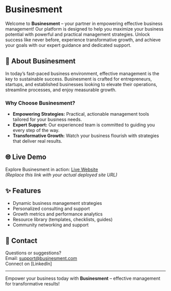 # Businesment

Welcome to **Businesment** – your partner in empowering effective business management! Our platform is designed to help you maximize your business potential with powerful and practical management strategies. Unlock success like never before, experience transformative growth, and achieve your goals with our expert guidance and dedicated support.

## 🚀 About Businesment

In today’s fast-paced business environment, effective management is the key to sustainable success. Businesment is crafted for entrepreneurs, startups, and established businesses looking to elevate their operations, streamline processes, and enjoy measurable growth.

### Why Choose Businesment?

- **Empowering Strategies:** Practical, actionable management tools tailored for your business needs.
- **Expert Support:** Our experienced team is committed to guiding you every step of the way.
- **Transformative Growth:** Watch your business flourish with strategies that deliver real results.

## 🌐 Live Demo

Explore Businesment in action: [Live Website](https://businesment.netlify.app/)  
_(Replace this link with your actual deployed site URL)_

## ✨ Features

- Dynamic business management strategies
- Personalized consulting and support
- Growth metrics and performance analytics
- Resource library (templates, checklists, guides)
- Community networking and support


## 💬 Contact

Questions or suggestions?  
Email: [support@businesment.com](mailto:md01993049420@gmail.com)  
Connect on [LinkedIn]

---

Empower your business today with **Businesment** – effective management for transformative results!